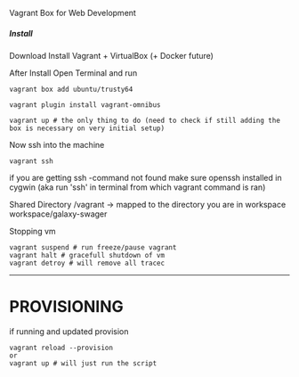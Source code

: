 Vagrant Box for Web Development

##### Install 
Download Install Vagrant + VirtualBox (+ Docker future)

After Install Open Terminal and run
```
vagrant box add ubuntu/trusty64

vagrant plugin install vagrant-omnibus

vagrant up # the only thing to do (need to check if still adding the box is necessary on very initial setup)
```
Now ssh into the machine
```
vagrant ssh
```
if you are getting ssh -command not found make sure openssh installed in cygwin (aka run 'ssh' in terminal from which 
vagrant command is ran)


Shared Directory /vagrant -> mapped to the directory you are in workspace workspace/galaxy-swager

Stopping vm
```
vagrant suspend # run freeze/pause vagrant
vagrant halt # gracefull shutdown of vm
vagrant detroy # will remove all tracec
```
-------------------------------------



# PROVISIONING
if running and updated provision
```
vagrant reload --provision
or
vagrant up # will just run the script
```
